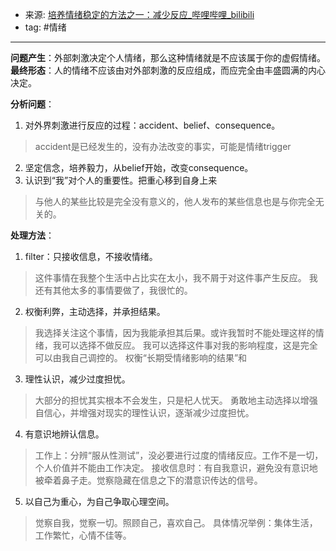 - 来源: [培养情绪稳定的方法之一：减少反应_哔哩哔哩_bilibili](https://www.bilibili.com/video/BV1XG41147ok?spm_id_from=333.1007.top_right_bar_window_view_later.content.click&vd_source=83df030680704f429708dd43dda99fda)
- tag: #情绪 
---
**问题产生**：外部刺激决定个人情绪，那么这种情绪就是不应该属于你的虚假情绪。
**最终形态**：人的情绪不应该由对外部刺激的反应组成，而应完全由丰盛圆满的内心决定。

**分析问题**：
1. 对外界刺激进行反应的过程：accident、belief、consequence。
>accident是已经发生的，没有办法改变的事实，可能是情绪trigger
2. 坚定信念，培养毅力，从belief开始，改变consequence。
3. 认识到“我”对个人的重要性。把重心移到自身上来
>与他人的某些比较是完全没有意义的，他人发布的某些信息也是与你完全无关的。

**处理方法**：
1. filter：只接收信息，不接收情绪。
>这件事情在我整个生活中占比实在太小，我不屑于对这件事产生反应。
>我还有其他太多的事情要做了，我很忙的。
2. 权衡利弊，主动选择，并承担结果。
>我选择关注这个事情，因为我能承担其后果。或许我暂时不能处理这样的情绪，我可以选择不做反应。
>我可以选择这件事对我的影响程度，这是完全可以由我自己调控的。
>权衡“长期受情绪影响的结果”和
3. 理性认识，减少过度担忧。
>大部分的担忧其实根本不会发生，只是杞人忧天。
>勇敢地主动选择以增强自信心，并增强对现实的理性认识，逐渐减少过度担忧。
4. 有意识地辨认信息。
>工作上：分辨“服从性测试”，没必要进行过度的情绪反应。工作不是一切，个人价值并不能由工作决定。
>接收信息时：有自我意识，避免没有意识地被牵着鼻子走。觉察隐藏在信息之下的潜意识传达的信号。
5. 以自己为重心，为自己争取心理空间。
>觉察自我，觉察一切。照顾自己，喜欢自己。
>具体情况举例：集体生活，工作繁忙，心情不佳等。
